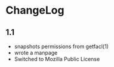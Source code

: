 # ChangeLog

## 1.1
* snapshots permissions from getfacl(1)
* wrote a manpage
* Switched to Mozilla Public License
